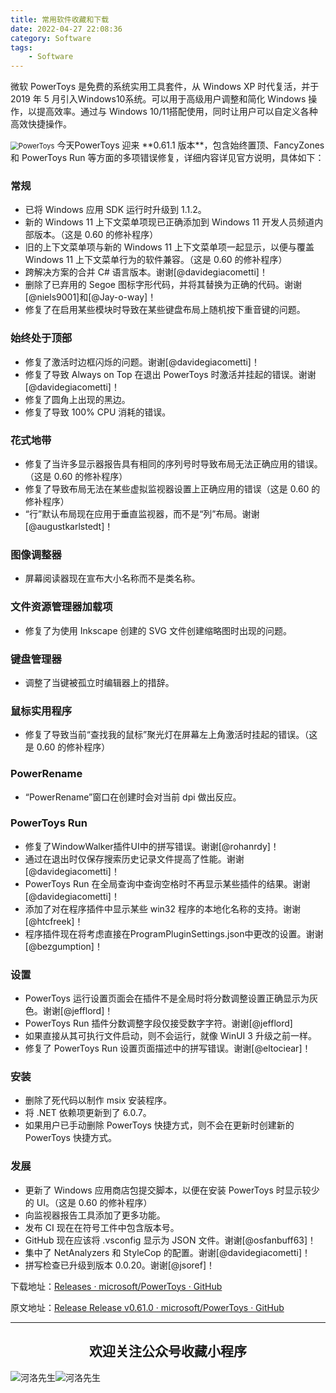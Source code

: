 ```yaml
---
title: 常用软件收藏和下载
date: 2022-04-27 22:08:36
category: Software
tags: 
    - Software
---
```


微软 PowerToys 是免费的系统实用工具套件，从 Windows XP 时代复活，并于 2019 年 5 月引入Windows10系统。可以用于高级用户调整和简化 Windows 操作，以提高效率。通过与 Windows 10/11搭配使用，同时让用户可以自定义各种高效快捷操作。

<img src="https://s2.loli.net/2022/08/03/LdUJPyAbRKwk346.webp" alt="PowerToys" style="zoom:80%;" />
今天PowerToys 迎来 **0.61.1 版本**，包含始终置顶、FancyZones 和 PowerToys Run 等方面的多项错误修复，详细内容详见官方说明，具体如下：

### 常规

- 已将 Windows 应用 SDK 运行时升级到 1.1.2。
- 新的 Windows 11 上下文菜单项现已正确添加到 Windows 11 开发人员频道内部版本。（这是 0.60 的修补程序）
- 旧的上下文菜单项与新的 Windows 11 上下文菜单项一起显示，以便与覆盖 Windows 11 上下文菜单行为的软件兼容。（这是 0.60 的修补程序）
- 跨解决方案的合并 C# 语言版本。谢谢[@davidegiacometti]！
- 删除了已弃用的 Segoe 图标字形代码，并将其替换为正确的代码。谢谢[@niels9001]和[@Jay-o-way]！
- 修复了在启用某些模块时导致在某些键盘布局上随机按下重音键的问题。

### 始终处于顶部

- 修复了激活时边框闪烁的问题。谢谢[@davidegiacometti]！
- 修复了导致 Always on Top 在退出 PowerToys 时激活并挂起的错误。谢谢[@davidegiacometti]！
- 修复了圆角上出现的黑边。
- 修复了导致 100% CPU 消耗的错误。

### 花式地带

- 修复了当许多显示器报告具有相同的序列号时导致布局无法正确应用的错误。（这是 0.60 的修补程序）
- 修复了导致布局无法在某些虚拟监视器设置上正确应用的错误（这是 0.60 的修补程序）
- “行”默认布局现在应用于垂直监视器，而不是“列”布局。谢谢[@augustkarlstedt]！

### 图像调整器

- 屏幕阅读器现在宣布大小名称而不是类名称。

### 文件资源管理器加载项

- 修复了为使用 Inkscape 创建的 SVG 文件创建缩略图时出现的问题。

### 键盘管理器

- 调整了当键被孤立时编辑器上的措辞。

### 鼠标实用程序

- 修复了导致当前“查找我的鼠标”聚光灯在屏幕左上角激活时挂起的错误。（这是 0.60 的修补程序）

### PowerRename

- “PowerRename”窗口在创建时会对当前 dpi 做出反应。

### PowerToys Run

- 修复了WindowWalker插件UI中的拼写错误。谢谢[@rohanrdy]！
- 通过在退出时仅保存搜索历史记录文件提高了性能。谢谢[@davidegiacometti]！
- PowerToys Run 在全局查询中查询空格时不再显示某些插件的结果。谢谢[@davidegiacometti]！
- 添加了对在程序插件中显示某些 win32 程序的本地化名称的支持。谢谢[@htcfreek]！
- 程序插件现在将考虑直接在ProgramPluginSettings.json中更改的设置。谢谢[@bezgumption]！

### 设置

- PowerToys 运行设置页面会在插件不是全局时将分数调整设置正确显示为灰色。谢谢[@jefflord]！
- PowerToys Run 插件分数调整字段仅接受数字字符。谢谢[@jefflord]
- 如果直接从其可执行文件启动，则不会运行，就像 WinUI 3 升级之前一样。
- 修复了 PowerToys Run 设置页面描述中的拼写错误。谢谢[@eltociear]！

### 安装

- 删除了死代码以制作 msix 安装程序。
- 将 .NET 依赖项更新到了 6.0.7。
- 如果用户已手动删除 PowerToys 快捷方式，则不会在更新时创建新的 PowerToys 快捷方式。

### 发展

- 更新了 Windows 应用商店包提交脚本，以便在安装 PowerToys 时显示较少的 UI。（这是 0.60 的修补程序）
- 向监视器报告工具添加了更多功能。
- 发布 CI 现在在符号工件中包含版本号。
- GitHub 现在应该将 .vsconfig 显示为 JSON 文件。谢谢[@osfanbuff63]！
- 集中了 NetAnalyzers 和 StyleCop 的配置。谢谢[@davidegiacometti]！
- 拼写检查已升级到版本 0.0.20。谢谢[@jsoref]！

下载地址：[Releases · microsoft/PowerToys · GitHub](https://github.com/microsoft/PowerToys/releases)

原文地址：[Release Release v0.61.0 · microsoft/PowerToys · GitHub](https://github.com/microsoft/PowerToys/releases/tag/v0.61.0)

---

## <center>欢迎关注公众号收藏小程序</center>

![河洛先生](https://s2.loli.net/2022/06/23/bYdtKDC2U5J7iWr.jpg)![河洛先生](https://s2.loli.net/2022/06/23/PlUgz5KSHm7OBke.jpg)
